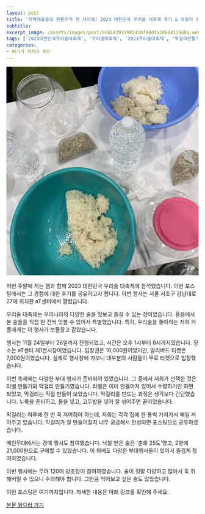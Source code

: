 ```yaml
---
layout: post
title: '지역대표술과 전통주가 한 자리에! 2023 대한민국 우리술 대축제 후기 & 막걸리 만들기'
subtitle: 
excerpt_image: /assets/images/post/9c0143919981418f80dfa2d60413980a.webp
tags: ['2023대한민국우리술대축제', '우리술대축제', '2023우리술대축제', '막걸리만들기', '착한농부춘희25도', '대밭고을대담15', '초이리시트러스', '전통주추천']
categories: 
- 여기가 히트다 히트
---
```


![메인 이미지](/assets/images/post/9c0143919981418f80dfa2d60413980a.webp)

저번 주말에 저는 햄과 함께 2023 대한민국 우리술 대축제에 참석했습니다. 이번 포스팅에서는 그 경험에 대한 후기를 공유하고자 합니다. 이번 행사는 서울 서초구 강남대로 27에 위치한 aT센터에서 열렸습니다. 

우리술 대축제는 우리나라의 다양한 술을 맛보고 즐길 수 있는 장이었습니다. 올음에서 본 술들을 직접 한 잔씩 맛볼 수 있어서 특별했습니다. 특히, 우리술을 좋아하는 저희 커플에게는 이 행사가 보물창고 같았습니다.

행사는 11월 24일부터 26일까지 진행되었고, 시간은 오후 1시부터 8시까지였습니다. 장소는 aT센터 제1전시장이었습니다. 입장권은 10,000원이었지만, 얼리버드 티켓은 7,000원이었습니다. 실제로 행사장에 가보니 대부분의 사람들이 무료 티켓으로 입장했습니다.

이번 축제에는 다양한 부대 행사가 준비되어 있었습니다. 그 중에서 저희가 선택한 것은 라벨 만들기와 막걸리 만들기였습니다. 라벨은 이미 만들어져 있어서 수령하기만 하면 되었고, 막걸리는 직접 만들어 보았습니다. 막걸리를 만드는 과정은 생각보다 간단했습니다. 누룩을 준비하고, 물을 넣고, 고두밥을 넣어 잘 섞어주면 끝이었습니다. 

막걸리는 하루에 한 번 꼭 저어줘야 하는데, 저희는 각각 집에 한 통씩 가져가서 매일 저어주고 있습니다. 막걸리가 잘 만들어질지 너무 궁금해서 완성되면 포스팅으로 공유하겠습니다.

메인무대에서는 경매 행사도 참여했습니다. 낙찰 받은 술은 '춘희 25도'였고, 2병에 21,000원으로 구매할 수 있었습니다. 이 외에도 다양한 부대행사들이 있어서 즐겁게 참여하였습니다.

이번 행사에는 무려 120여 양조장이 참여하였습니다. 술이 정말 다양하고 많아서 훅 취해버릴 수 있으니 주의해야 합니다. 그만큼 먹어보고 싶은 술도 많았습니다.

이번 포스팅은 여기까지입니다. 자세한 내용은 아래 링크를 확인해 주세요.

[본문 읽으러 가기](https://m.blog.naver.com/ham_eaten_jellybear/223277041552)
